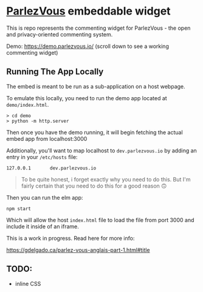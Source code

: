 # [ParlezVous](https://parlezvous.io/) embeddable widget

This is repo represents the commenting widget for ParlezVous - the open and privacy-oriented commenting system.


Demo: https://demo.parlezvous.io/ (scroll down to see a working commenting widget)


## Running The App Locally

The embed is meant to be run as a sub-application on a host webpage.

To emulate this locally, you need to run the demo app located at `demo/index.html`.

```
> cd demo
> python -m http.server
```

Then once you have the demo running, it will begin fetching the actual embed app from localhost:3000

Additionally, you'll want to map localhost to `dev.parlezvous.io` by adding an entry in your `/etc/hosts` file:

```
127.0.0.1       dev.parlezvous.io
```

> To be quite honest, i forget exactly why you need to do this. But I'm fairly certain that you need to do this for a good reason 🙃

Then you can run the elm app:

```
npm start
```

Which will allow the host `index.html` file to load the file from port 3000 and include it inside of an iframe.

This is a work in progress. Read here for more info:

https://gdelgado.ca/parlez-vous-anglais-part-1.html#title

## TODO:
  - inline CSS
